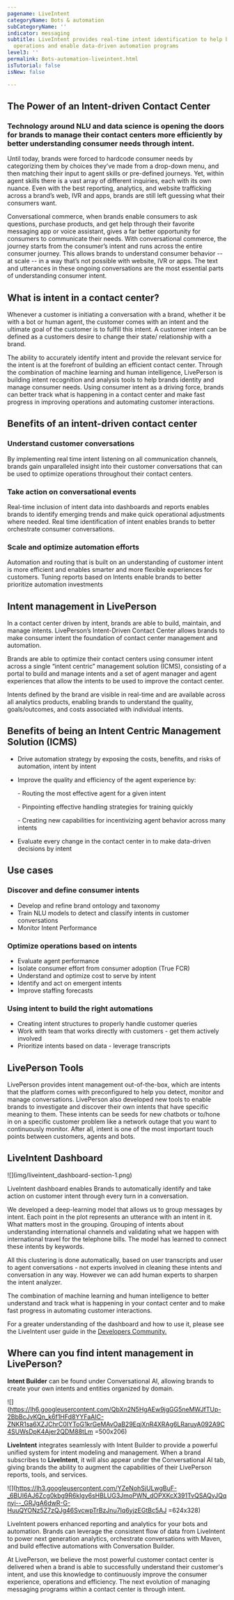 ```yaml
---
pagename: LiveIntent
categoryName: Bots & automation
subCategoryName: ''
indicator: messaging
subtitle: LiveIntent provides real-time intent identification to help businesses optimize
  operations and enable data-driven automation programs
level3: ''
permalink: Bots-automation-liveintent.html
isTutorial: false
isNew: false

---
```

## The Power of an Intent-driven Contact Center

### Technology around NLU and data science is opening the doors for brands to manage their contact centers more efficiently by better understanding consumer needs through intent.

Until today, brands were forced to hardcode consumer needs by categorizing them by choices they’ve made from a drop-down menu, and then matching their input to agent skills or pre-defined journeys. Yet, within agent skills there is a vast array of different inquiries, each with its own nuance. Even with the best reporting, analytics, and website trafficking across a brand’s web, IVR and apps, brands are still left guessing what their consumers want.

Conversational commerce, when brands enable consumers to ask questions, purchase products, and get help through their favorite messaging app or voice assistant, gives a far better opportunity for consumers to communicate their needs. With conversational commerce, the journey starts from the consumer’s intent and runs across the entire consumer journey. This allows brands to understand consumer behavior -- at scale -- in a way that’s not possible with website, IVR or apps. The text and utterances in these ongoing conversations are the most essential parts of understanding consumer intent.

## What is intent in a contact center?

Whenever a customer is initiating a conversation with a brand, whether it be with a bot or human agent, the customer comes with an intent and the ultimate goal of the customer is to fulfill this intent. A customer intent can be defined as a customers desire to change their state/ relationship with a brand.

The ability to accurately identify intent and provide the relevant service for the intent is at the forefront of building an efficient contact center. Through the combination of machine learning and human intelligence, LivePerson is building intent recognition and analysis tools to help brands identity and manage consumer needs. Using consumer intent as a driving force, brands can better track what is happening in a contact center and make fast progress in improving operations and automating customer interactions.

## Benefits of an intent-driven contact center

### Understand customer conversations

By implementing real time intent listening on all communication channels, brands gain unparalleled insight into their customer conversations that can be used to optimize operations throughout their contact centers.

### Take action on conversational events

Real-time inclusion of intent data into dashboards and reports enables brands to identify emerging trends and make quick operational adjustments where needed. Real time identification of intent enables brands to better orchestrate consumer conversations.

### Scale and optimize automation efforts

Automation and routing that is built on an understanding of customer intent is more efficient and enables smarter and more flexible experiences for customers. Tuning reports based on Intents enable brands to better prioritize automation investments

## Intent management in LivePerson

In a contact center driven by intent, brands are able to build, maintain, and manage intents. LivePerson’s Intent-Driven Contact Center allows brands to make consumer intent the foundation of contact center management and automation.

Brands are able to optimize their contact centers using consumer intent across a single “intent centric” management solution (ICMS), consisting of a portal to build and manage intents and a set of agent manager and agent experiences that allow the intents to be used to improve the contact center.

Intents defined by the brand are visible in real-time and are available across all analytics products, enabling brands to understand the quality, goals/outcomes, and costs associated with individual intents.

## Benefits of being an Intent Centric Management Solution (ICMS)

* Drive automation strategy by exposing the costs, benefits, and risks of automation, intent by intent
* Improve the quality and efficiency of the agent experience by:

  \- Routing the most effective agent for a given intent

  \- Pinpointing effective handling strategies for training quickly

  \- Creating new capabilities for incentivizing agent behavior across many intents
* Evaluate every change in the contact center in to make data-driven decisions by intent

## Use cases

### Discover and define consumer intents

* Develop and refine brand ontology and taxonomy
* Train NLU models to detect and classify intents in customer conversations
* Monitor Intent Performance

### Optimize operations based on intents

* Evaluate agent performance
* Isolate consumer effort from consumer adoption (True FCR)
* Understand and optimize cost to serve by intent
* Identify and act on emergent intents
* Improve staffing forecasts

### Using intent to build the right automations

* Creating intent structures to properly handle customer queries
* Work with team that works directly with customers - get them actively involved
* Prioritize intents based on data - leverage transcripts

## LivePerson Tools

LivePerson provides intent management out-of-the-box, which are intents that the platform comes with preconfigured to help you detect, monitor and manage conversations. LivePerson also developed new tools to enable brands to investigate and discover their own intents that have specific meaning to them. These intents can be seeds for new chatbots or to/hone in on a specific customer problem like a network outage that you want to continuously monitor. After all, intent is one of the most important touch points between customers, agents and bots.

## LiveIntent Dashboard

!\[\](img/liveintent_dashboard-section-1.png)

LiveIntent dashboard enables Brands to automatically identify and take action on customer intent through every turn in a conversation.

We developed a deep-learning model that allows us to group messages by intent. Each point in the plot represents an utterance with an intent in it. What matters most in the grouping. Grouping of intents about understanding international channels and validating what we happen with international travel for the telephone bills. The model has learned to connect these intents by keywords.

All this clustering is done automatically, based on user transcripts and user to agent conversations - not experts involved in cleaning these intents and conversation in any way. However we can add human experts to sharpen the intent analyzer.

The combination of machine learning and human intelligence to better understand and track what is happening in your contact center and to make fast progress in automating customer interactions.

For a greater understanding of the dashboard and how to use it, please see the LiveIntent user guide in the [Developers Community.]()

## Where can you find intent management in LivePerson?

**Intent Builder** can be found under Conversational AI, allowing brands to create your own intents and entities organized by domain.

![](https://lh6.googleusercontent.com/QbXn2N5HgAEw9jgGG5neMWJfTUp-2BbBcJvKQn_k6f1HFd8YYFaAIC-ZNKR1sa6XZJChrC0IYToG1krGeMAvOaB29EqjXnR4XRAg6LRaruyA092A9C4SUWsDpK4Ajer2QDM88tLm =500x206)

**LiveIntent** integrates seamlessly with Intent Builder to provide a powerful unified system for intent modeling and management. When a brand subscribes to **LiveIntent**, it will also appear under the Conversational AI tab, giving brands the ability to augment the capabilities of their LivePerson reports, tools, and services.

![](https://lh3.googleusercontent.com/YZeNohSjULwgBuF-_6BUI6AJ6Zcg0kbg9R6klgy6sHBLUG3JmoPWN_dOPXKcX391TvQSAQyJQqnyi--_GRJgA6dwR-G-HuuQYONz5Z7zQJg46SvcwpTrBzJnu7Iq6yjzEGtBc5AJ =624x328)

LiveIntent powers enhanced reporting and analytics for your bots and automation. Brands can leverage the consistent flow of data from LiveIntent to power next generation analytics, orchestrate conversations with Maven, and build effective automations with Conversation Builder.

At LivePerson, we believe the most powerful customer contact center is delivered when a brand is able to successfully understand their customer's intent, and use this knowledge to continuously improve the consumer experience, operations and efficiency. The next evolution of managing messaging programs within a contact center is through intent.